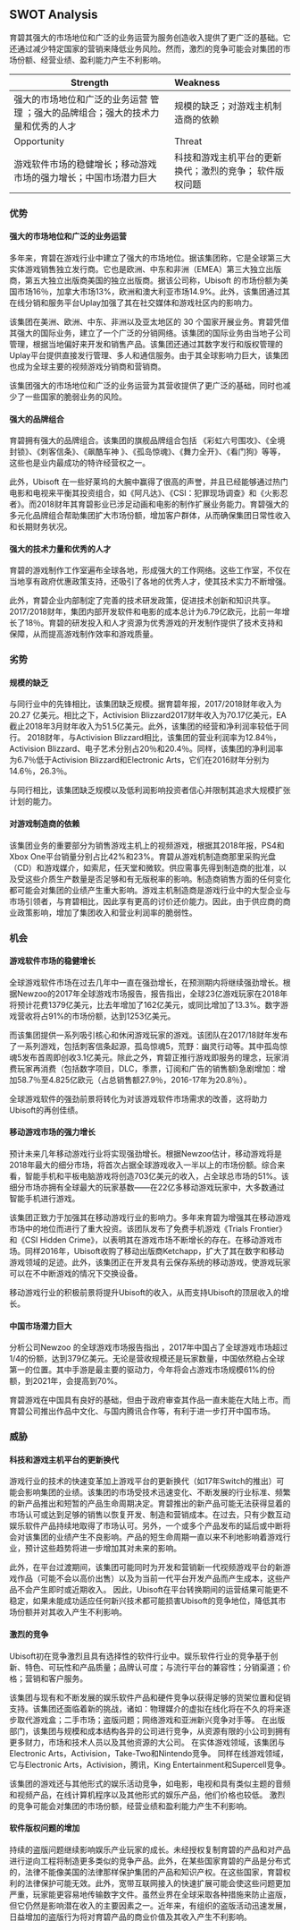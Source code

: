 ## SWOT Analysis

育碧其强大的市场地位和广泛的业务运营为服务创造收入提供了更广泛的基础。它还通过减少特定国家的营销来降低业务风险。然而，激烈的竞争可能会对集团的市场份额、经营业绩、盈利能力产生不利影响。 

| Strength                                                     | Weakness                                                |
| ------------------------------------------------------------ | :------------------------------------------------------ |
| 强大的市场地位和广泛的业务运营 管理 ；强大的品牌组合；强大的技术力量和优秀的人才 | 规模的缺乏；对游戏主机制造商的依赖                      |
| Opportunity                                                  | Threat                                                  |
| 游戏软件市场的稳健增长；移动游戏市场的强力增长；中国市场潜力巨大 | 科技和游戏主机平台的更新换代；激烈的竞争； 软件版权问题 |

### 优势

#### 强大的市场地位和广泛的业务运营 

多年来，育碧在游戏行业中建立了强大的市场地位。据该集团称，它是全球第三大实体游戏销售独立发行商。它也是欧洲、中东和非洲（EMEA）第三大独立出版商，第五大独立出版商美国的独立出版商。据该公司称，Ubisoft 的市场份额为美国市场16％，加拿大市场13%，欧洲和澳大利亚市场14.9%。此外，该集团通过其在线分销和服务平台Uplay加强了其在社交媒体和游戏社区内的影响力。

该集团在美洲、欧洲、中东、非洲以及亚太地区的 30 个国家开展业务。育碧凭借其强大的国际业务，建立了一个广泛的分销网络。该集团的国际业务由当地子公司管理，根据当地偏好来开发和销售产品。该集团还通过其数字发行和版权管理的 Uplay平台提供直接发行管理、多人和通信服务。由于其全球影响力巨大，该集团也成为全球主要的视频游戏分销商和营销商。 

该集团强大的市场地位和广泛的业务运营为其营收提供了更广泛的基础，同时也减少了一些国家的脆弱业务的风险。 

#### 强大的品牌组合 

育碧拥有强大的品牌组合。该集团的旗舰品牌组合包括 《彩虹六号围攻》、《全境封锁》、《刺客信条》、《飙酷车神 》、《孤岛惊魂》、《舞力全开》、《看门狗》等等，这些也是业内最成功的特许经营权之一。

此外，Ubisoft 在一些好莱坞的大腕中赢得了很高的声誉，并且已经能够通过热门电影和电视来平衡其投资组合，如《阿凡达》、《CSI：犯罪现场调查》和《火影忍者》。而2018财年其育碧影业已涉足动画和电影的制作扩展业务能力。育碧强大的多元化品牌组合帮助集团扩大市场份额，增加客户群体，从而确保集团日常性收入和长期财务状况。 

#### 强大的技术力量和优秀的人才

育碧的游戏制作工作室遍布全球各地，形成强大的工作网络。这些工作室，不仅在当地享有政府优惠政策支持，还吸引了各地的优秀人才，使其技术实力不断增强。

此外，育碧企业内部制定了完善的技术研发政策，促进技术创新和知识共享。2017/2018财年，集团内部开发软件和电影的成本总计为6.79亿欧元，比前一年增长了18％。育碧的研发投入和人才资源为优秀游戏的开发制作提供了技术支持和保障，从而提高游戏制作效率和游戏质量。

### 劣势

#### 规模的缺乏

与同行业中的先锋相比，该集团缺乏规模。据育碧年报，2017/2018财年收入为20.27 亿美元。相比之下，Activision Blizzard2017财年收入为70.17亿美元，EA截止2018年3月财年收入为51.5亿美元。此外，该集团的经营和净利润率较低于同行。 2018财年，与Activision Blizzard相比，该集团的营业利润率为12.84％，Activision Blizzard、电子艺术分别占20％和20.4％。同样，该集团的净利润率为6.7％低于Activision Blizzard和Electronic Arts，它们在2016财年分别为14.6％，26.3％。

 与同行相比，该集团缺乏规模以及低利润影响投资者信心并限制其追求大规模扩张计划的能力。

#### 对游戏制造商的依赖

该集团业务的重要部分为销售游戏主机上的视频游戏，根据其2018年报，PS4和Xbox One平台销量分别占比42%和23%。育碧从游戏机制造商那里采购光盘（CD）和游戏媒介，如索尼，任天堂和微软。供应需事先得到制造商的批准，以及受这些介质生产数量是否足够和有无版税率的影响。制造商销售方面的任何变化都可能会对集团的业绩产生重大影响。游戏主机制造商是游戏行业中的大型企业与市场引领者，与育碧相比，因此享有更高的讨价还价能力。因此，由于供应商的商业政策影响，增加了集团收入和营业利润率的脆弱性。

### 机会

#### 游戏软件市场的稳健增长

全球游戏软件市场在过去几年中一直在强劲增长，在预测期内将继续强劲增长。根据Newzoo的2017年全球游戏市场报告，报告指出，全球23亿游戏玩家在2018年将预计花费1379亿美元，比去年增加了162亿美元，或同比增加了13.3%。数字游戏营收将占91%的市场份额，达到1253亿美元。 

而该集团提供一系列吸引核心和休闲游戏玩家的游戏。该团队在2017/18财年发布了一系列游戏，包括刺客信条起源，孤岛惊魂5，荒野：幽灵行动等。其中孤岛惊魂5发布首周即创收3.1亿美元。除此之外，育碧正推行游戏即服务的理念，玩家消费玩家再消费（包括数字项目，DLC，季票，订阅和广告的销售额)急剧增加：增加58.7％至4.825亿欧元（占总销售额27.9％，2016-17年为20.8％）。

全球游戏软件的强劲前景将转化为对该游戏软件市场需求的改善，这将助力Ubisoft的再创佳绩。

#### 移动游戏市场的强力增长

预计未来几年移动游戏行业将实现强劲增长。根据Newzoo估计，移动游戏将是2018年最大的细分市场，将首次占据全球游戏收入一半以上的市场份额。综合来看，智能手机和平板电脑游戏将创造703亿美元的收入，占全球总市场的51%。该细分市场亦拥有全球最大的玩家基数——在22亿多移动游戏玩家中，大多数通过智能手机进行游戏。 

该集团正致力于加强其在移动游戏行业的影响力。多年来育碧为增强其在移动游戏市场中的地位而进行了重大投资。该团队发布了免费手机游戏《Trials Frontier》和《CSI Hidden Crime》，以表明其在游戏市场不断增长的存在。在移动游戏市场。同样2016年，Ubisoft收购了移动出版商Ketchapp，扩大了其在数字和移动游戏领域的足迹。此外，该集团正在开发具有云保存系统的移动游戏，使游戏玩家可以在不中断游戏的情况下交换设备。

移动游戏行业的积极前景将提升Ubisoft的收入，从而支持Ubisoft的顶层收入的增长。

#### 中国市场潜力巨大

分析公司Newzoo 的全球游戏市场报告指出 ，2017年中国占了全球游戏市场超过1/4的份额，达到379亿美元。无论是营收规模还是玩家数量，中国依然稳占全球第一的位置。其中手游是最主要的驱动力，今年将会占游戏市场规模61%的份额，到2021年，会提高到70%。 

育碧游戏在中国具有良好的基础，但由于政府审查其作品一直未能在大陆上市。而育碧公司推出作品中文化、与国内腾讯合作等，有利于进一步打开中国市场。

### 威胁

#### 科技和游戏主机平台的更新换代

游戏行业的技术的快速变革加上游戏平台的更新换代（如17年Switch的推出）可能会影响集团的业绩。该集团的市场受技术迅速变化、不断发展的行业标准、频繁的新产品推出和短暂的产品生命周期决定。育碧推出的新产品可能无法获得显着的市场认可或达到足够的销售以恢复开发、制造和营销成本。在过去，只有少数互动娱乐软件产品持续地取得了市场认可。另外，一个或多个产品发布的延后或中断将会对该集团的业绩产生不良影响。产品的短生命周期一直以来不利地影响着游戏行业，预计这些趋势将进一步增加其对未来的影响。

此外，在平台过渡期间，该集团可能同时为开发和营销新一代视频游戏平台的新游戏作品（可能不会以高价出售）以及为当前一代平台开发产品而产生成本，这些产品不会产生即时或近期收入。 因此，Ubisoft在平台转换期间的运营结果可能更不稳定，如果未能成功适应任何新兴技术都可能损害Ubisoft的竞争地位，降低其市场份额并对其收入产生不利影响。

#### 激烈的竞争

Ubisoft初在竞争激烈且具有选择性的软件行业中。娱乐软件行业的竞争基于创新、特色、可玩性和产品质量；品牌认可度；与流行平台的兼容性；分销渠道；价格；营销和客户服务。

该集团与现有和不断发展的娱乐软件产品和硬件竞争以获得足够的货架位置和促销支持。该集团还面临着新的挑战，诸如：物理媒介的虚拟在线化将在不久的将来逐步取代游戏盒；二手市场；盗版问题；网络游戏和亚洲新兴竞争对手等。 在出版部门，该集团与规模和成本结构各异的公司进行竞争，从资源有限的小公司到拥有更多财力，市场和技术人员以及其他资源的大公司。 在实体游戏领域，该集团与Electronic Arts，Activision，Take-Two和Nintendo竞争。 同样在线游戏领域，它与Electronic Arts，Activision，腾讯，King Entertainment和Supercell竞争。

该集团的游戏还与其他形式的娱乐活动竞争，如电影，电视和具有类似主题的音频和视频产品，在线计算机程序以及其他形式的娱乐产品，他们价格也较低。 激烈的竞争可能会对集团的市场份额，经营业绩和盈利能力产生不利影响。

#### 软件版权问题的增加

持续的盗版问题继续影响娱乐产业玩家的成长。未经授权复制育碧的产品和对产品进行逆向工程将制造更多类似的竞争产品。此外，在某些国家育碧的产品是分布式的，法律不能像美国的法律那样保护集团的产品和知识产权。在这些国家，育碧权利的法律保护可能无效。此外，宽带互联网接入的快速扩展可能会使这些问题更加严重，玩家能更容易地传输数字文件。虽然业界在全球采取各种措施来防止盗版，但它仍然是影响潜在收入的主要因素之一。近年来，有组织的盗版活动迅速发展，日益增加的盗版行为将对育碧产品的商业价值及其收入产生不利影响。